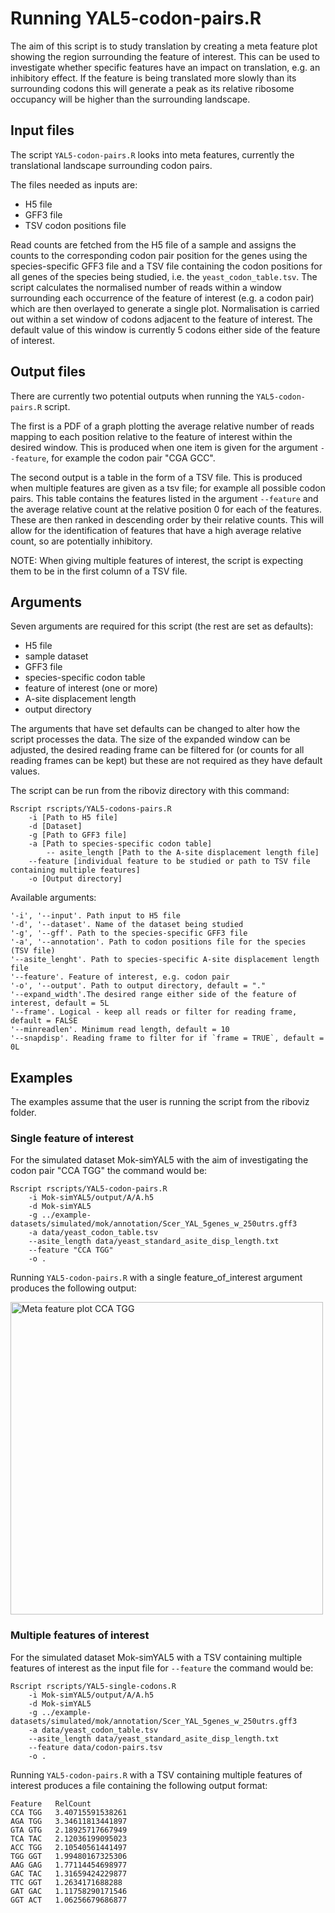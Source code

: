 # Running YAL5-codon-pairs.R

The aim of this script is to study translation by creating a meta feature plot showing the region surrounding the feature of interest. This can be used to investigate whether specific features have an impact on translation, e.g. an inhibitory effect. If the feature is being translated more slowly than its surrounding codons this will generate a peak as its relative ribosome occupancy will be higher than the surrounding landscape. 

## Input files ##
The script `YAL5-codon-pairs.R` looks into meta features, currently the translational landscape surrounding codon pairs. 

The files needed as inputs are:
- H5 file
- GFF3 file
- TSV codon positions file

Read counts are fetched from the H5 file of a sample and assigns the counts to the corresponding codon pair position for the genes using the species-specific GFF3 file and a TSV file containing the codon positions for all genes of the species being studied, i.e. the `yeast_codon_table.tsv`. The script calculates the normalised number of reads within a window surrounding each occurrence of the feature of interest (e.g. a codon pair) which are then overlayed to generate a single plot. Normalisation is carried out within a set window of codons adjacent to the feature of interest. The default value of this window is currently 5 codons either side of the feature of interest. 

## Output files ##
There are currently two potential outputs when running the `YAL5-codon-pairs.R` script.

The first is a PDF of a graph plotting the average relative number of reads mapping to each position relative to the feature of interest within the desired window. This is produced when one item is given for the argument `--feature`, for example the codon pair "CGA GCC".

The second output is a table in the form of a TSV file. This is produced when multiple features are given as a tsv file; for example all possible codon pairs. This table contains the features listed in the argument `--feature` and the average relative count at the relative position 0 for each of the features. These are then ranked in descending order by their relative counts. This will allow for the identification of features that have a high average relative count, so are potentially inhibitory.

NOTE: When giving multiple features of interest, the script is expecting them to be in the first column of a TSV file.

## Arguments ##
Seven arguments are required for this script (the rest are set as defaults):
- H5 file
- sample dataset
- GFF3 file
- species-specific codon table
- feature of interest (one or more)
- A-site displacement length 
- output directory 

The arguments that have set defaults can be changed to alter how the script processes the data. The size of the expanded window can be adjusted, the desired reading frame can be filtered for (or counts for all reading frames can be kept) but these are not required as they have default values.

The script can be run from the riboviz directory with this command:

```
Rscript rscripts/YAL5-codons-pairs.R 
	-i [Path to H5 file]
 	-d [Dataset] 
	-g [Path to GFF3 file] 
	-a [Path to species-specific codon table]
        -- asite_length [Path to the A-site displacement length file]
	--feature [individual feature to be studied or path to TSV file containing multiple features] 
	-o [Output directory]
```

Available arguments:
```
'-i', '--input'. Path input to H5 file
'-d', '--dataset'. Name of the dataset being studied
'-g', '--gff'. Path to the species-specific GFF3 file
'-a', '--annotation'. Path to codon positions file for the species (TSV file)
'--asite_lenght'. Path to species-specific A-site displacement length file
'--feature'. Feature of interest, e.g. codon pair 
'-o', '--output'. Path to output directory, default = "."
'--expand_width'.The desired range either side of the feature of interest, default = 5L
'--frame'. Logical - keep all reads or filter for reading frame, default = FALSE
'--minreadlen'. Minimum read length, default = 10
'--snapdisp'. Reading frame to filter for if `frame = TRUE`, default = 0L
```

## Examples ##

The examples assume that the user is running the script from the riboviz folder. 

### Single feature of interest ###
For the simulated dataset Mok-simYAL5 with the aim of investigating the codon pair "CCA TGG" the command would be: 

```
Rscript rscripts/YAL5-codon-pairs.R 
    -i Mok-simYAL5/output/A/A.h5 
    -d Mok-simYAL5 
    -g ../example-datasets/simulated/mok/annotation/Scer_YAL_5genes_w_250utrs.gff3 
    -a data/yeast_codon_table.tsv
    --asite_length data/yeast_standard_asite_disp_length.txt
    --feature "CCA TGG" 
    -o .
```

Running `YAL5-codon-pairs.R` with a single feature_of_interest argument produces the following output:

<img src="https://github.com/swinterbourne/riboviz-work/blob/1b5d6f60e1db14245e76d0fe3130e5cece0854e4/Meta_feature_plot_CCA-TGG.png" alt = "Meta feature plot CCA TGG" width="500"/>

### Multiple features of interest ###
For the simulated dataset Mok-simYAL5 with a TSV containing multiple features of interest as the input file for `--feature` the command would be: 

```
Rscript rscripts/YAL5-single-codons.R 
    -i Mok-simYAL5/output/A/A.h5 
    -d Mok-simYAL5 
    -g ../example-datasets/simulated/mok/annotation/Scer_YAL_5genes_w_250utrs.gff3 
    -a data/yeast_codon_table.tsv 
    --asite_length data/yeast_standard_asite_disp_length.txt
    --feature data/codon-pairs.tsv 
    -o .
```

Running `YAL5-codon-pairs.R` with a TSV containing multiple features of interest produces a file containing the following output format:

```
Feature   RelCount
CCA TGG   3.40715591538261
AGA TGG   3.34611813441897
GTA GTG   2.18925717667949
TCA TAC   2.12036199095023
ACC TGG   2.10540561441497
TGG GGT   1.99480167325306
AAG GAG   1.77114454698977
GAC TAC   1.31659424229877
TTC GGT   1.2634171688288
GAT GAC   1.11758290171546
GGT ACT   1.06256679686877
```
